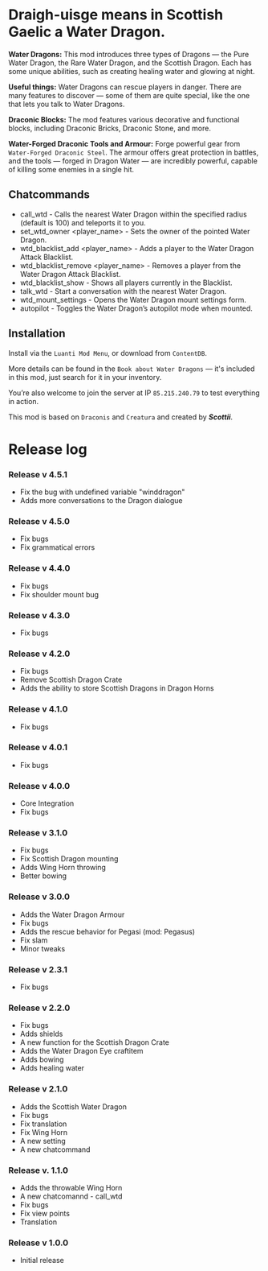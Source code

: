 # Draigh-uisge means in Scottish Gaelic a Water Dragon.

**Water Dragons:** This mod introduces three types of Dragons — the Pure Water Dragon, the Rare Water Dragon, and the Scottish Dragon. Each has some unique abilities, such as creating healing water and glowing at night.

**Useful things:** Water Dragons can rescue players in danger. There are many features to discover — some of them are quite special, like the one that lets you talk to Water Dragons.

**Draconic Blocks:** The mod features various decorative and functional blocks, including Draconic Bricks, Draconic Stone, and more.

**Water-Forged Draconic Tools and Armour:** Forge powerful gear from `Water-Forged Draconic Steel`. The armour offers great protection in battles, and the tools — forged in Dragon Water — are incredibly powerful, capable of killing some enemies in a single hit.

## Chatcommands
- call_wtd <radius> - Calls the nearest Water Dragon within the specified radius (default is 100) and teleports it to you.
- set_wtd_owner <player_name> - Sets the owner of the pointed Water Dragon.
- wtd_blacklist_add <player_name> - Adds a player to the Water Dragon Attack Blacklist.
- wtd_blacklist_remove <player_name> - Removes a player from the Water Dragon Attack Blacklist.
- wtd_blacklist_show - Shows all players currently in the Blacklist.
- talk_wtd - Start a conversation with the nearest Water Dragon.
- wtd_mount_settings - Opens the Water Dragon mount settings form.
- autopilot - Toggles the Water Dragon’s autopilot mode when mounted.

## Installation
Install via the `Luanti Mod Menu`, or download from `ContentDB`.

More details can be found in the `Book about Water Dragons` — it's included in this mod, just search for it in your inventory.
	
You’re also welcome to join the server at IP `85.215.240.79` to test everything in action.

This mod is based on `Draconis` and `Creatura` and created by ***Scottii***.

# Release log

### Release v 4.5.1
- Fix the bug with undefined variable "winddragon"
- Adds more conversations to the Dragon dialogue
	
### Release v 4.5.0
- Fix bugs
- Fix grammatical errors

### Release v 4.4.0
- Fix bugs
- Fix shoulder mount bug

### Release v 4.3.0
- Fix bugs

### Release v 4.2.0
- Fix bugs
- Remove Scottish Dragon Crate
- Adds the ability to store Scottish Dragons in Dragon Horns

### Release v 4.1.0
- Fix bugs

### Release v 4.0.1
- Fix bugs

### Release v 4.0.0
- Core Integration
- Fix bugs

### Release v 3.1.0
- Fix bugs
- Fix Scottish Dragon mounting
- Adds Wing Horn throwing
- Better bowing

### Release v 3.0.0
- Adds the Water Dragon Armour
- Fix bugs
- Adds the rescue behavior for Pegasi (mod: Pegasus)
- Fix slam
- Minor tweaks

### Release v 2.3.1
- Fix bugs

### Release v 2.2.0
- Fix bugs
- Adds shields
- A new function for the Scottish Dragon Crate
- Adds the Water Dragon Eye craftitem
- Adds bowing
- Adds healing water

### Release v 2.1.0
- Adds the Scottish Water Dragon
- Fix bugs
- Fix translation
- Fix Wing Horn
- A new setting
- A new chatcommand

### Release v. 1.1.0
- Adds the throwable Wing Horn
- A new chatcomannd - call_wtd
- Fix bugs
- Fix view points
- Translation

### Release v 1.0.0
- Initial release
